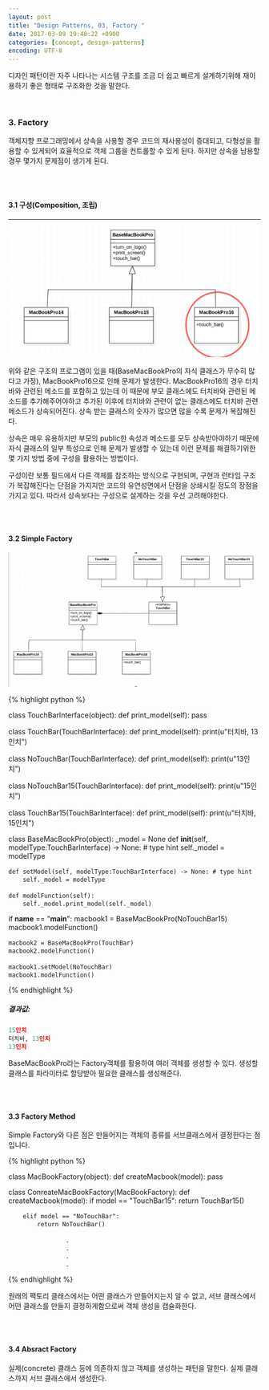 ```yaml
---
layout: post
title: "Design Patterns, 03, Factory "
date: 2017-03-09 19:48:22 +0900
categories: [concept, design-patterns]
encoding: UTF-8
---
```


디자인 패턴이란 자주 나타나는 시스템 구조를 조금 더 쉽고 빠르게 설계하기위해 재이용하기 좋은 형태로 
구조화한 것을 말한다.  

<br/>


### 3. Factory

객체지향 프로그래밍에서 상속을 사용할 경우 코드의 재사용성이 증대되고, 다형성을 활용할 수 있게되어 효율적으로 
객체 그룹을 컨트롤할 수 있게 된다. 하지만 상속을 남용할 경우 몇가지 문제점이 생기게 된다. 

<br/>
<br/>

#### 3.1 구성(Composition, 조립)

![branch Image](https://raw.githubusercontent.com/lee-seul/lee-seul.github.com/master/static/img/_posts/Factory_01.png)

위와 같은 구조의 프로그램이 있을 때(BaseMacBookPro의 자식 클래스가 무수히 많다고 가정), MacBookPro16으로 인해 문제가 발생한다. MacBookPro16의 경우 터치바와 관련된 메소드를 포함하고 있는데 이 때문에 부모 클래스에도 터치바와 관련된 메소드를 추가해주어야하고 추가된 이후에 터치바와 관련이 없는 클래스에도 터치바 관련 메소드가 상속되어진다. 상속 받는 클래스의 숫자가 많으면 많을 수록 문제가 복잡해진다.

상속은 매우 유용하지만 부모의 public한 속성과 메소드를 모두 상속받아야하기 때문에 자식 클래스의 일부 특성으로 인해 문제가 발생할 수 있는데 이런 문제를 해결하기위한 몇 가지 방법 중에 구성을 활용하는 방법이다.


구성이란 보통 필드에서 다른 객체를 참조하는 방식으로 구현되며, 구현과 런타임 구조가 복잡해진다는 단점을 가지지만 코드의 유연성면에서 단점을 상쇄시킬 정도의 장점을 가지고 있다. 
따라서 상속보다는 구성으로 설계하는 것을 우선 고려해야한다.

<br/>
<br/>

#### 3.2 Simple Factory


![branch Image](https://raw.githubusercontent.com/lee-seul/lee-seul.github.com/master/static/img/_posts/Factory_02.png)

{% highlight python %}

class TouchBarInterface(object):
    def print_model(self):
        pass


class TouchBar(TouchBarInterface):
    def print_model(self):
        print(u"터치바, 13인치")


class NoTouchBar(TouchBarInterface):
    def print_model(self):
        print(u"13인치")


class NoTouchBar15(TouchBarInterface):
    def print_model(self):
        print(u"15인치")
    

class TouchBar15(TouchBarInterface):
    def print_model(self):
        print(u"터치바, 15인치")


class BaseMacBookPro(object):
    _model = None
    def __init__(self, modelType:TouchBarInterface) -> None: # type hint
        self._model = modelType

    def setModel(self, modelType:TouchBarInterface) -> None: # type hint
        self._model = modelType

    def modelFunction(self):
        self._model.print_model(self._model)

if __name__ == "__main__":
    macbook1 = BaseMacBookPro(NoTouchBar15)
    macbook1.modelFunction()

    macbook2 = BaseMacBookPro(TouchBar)
    macbook2.modelFunction()

    macbook1.setModel(NoTouchBar)
    macbook1.modelFunction()



{% endhighlight %}

##### **결과값**:
```python
15인치
터치바, 13인치
13인치
```

BaseMacBookPro라는 Factory객체를 활용하여 여러 객체를 생성할 수 있다. 생성할 클래스를 파라미터로
할당받아 필요한 클래스를 생성해준다. 

<br/>
<br/>

#### 3.3 Factory Method
Simple Factory와 다른 점은 만들어지는 객체의 종류를 서브클래스에서 결정한다는 점입니다. 

{% highlight python %}

class MacBookFactory(object):
    def createMacbook(model):
        pass

class ConreateMacBookFactory(MacBookFactory):
    def createMacbook(model):
        if model == "TouchBar15":
            return TouchBar15()

        elif model == "NoTouchBar":
            return NoTouchBar()

                    .
                    .
                    .
                    .


{% endhighlight %}

원래의 팩토리 클래스에서는 어떤 클래스가 만들어지는지 알 수 없고, 서브 클래스에서 어떤 클래스를 만들지
결정하게함으로써 객체 생성을 캡슐화한다. 


<br/>
<br/>

#### 3.4 Absract Factory
실제(concrete) 클래스 등에 의존하지 않고 객체를 생성하는 패턴을 말한다. 실제 클래스까지 서브 클래스에서 생성한다. 

